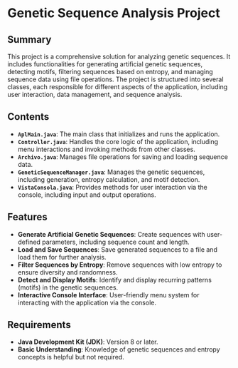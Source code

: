 # Genetic Sequence Analysis Project

## Summary

This project is a comprehensive solution for analyzing genetic sequences. It includes functionalities for generating artificial genetic sequences, detecting motifs, filtering sequences based on entropy, and managing sequence data using file operations. The project is structured into several classes, each responsible for different aspects of the application, including user interaction, data management, and sequence analysis.

## Contents

- **`AplMain.java`**: The main class that initializes and runs the application.
- **`Controller.java`**: Handles the core logic of the application, including menu interactions and invoking methods from other classes.
- **`Archivo.java`**: Manages file operations for saving and loading sequence data.
- **`GeneticSequenceManager.java`**: Manages the genetic sequences, including generation, entropy calculation, and motif detection.
- **`VistaConsola.java`**: Provides methods for user interaction via the console, including input and output operations.

## Features

- **Generate Artificial Genetic Sequences**: Create sequences with user-defined parameters, including sequence count and length.
- **Load and Save Sequences**: Save generated sequences to a file and load them for further analysis.
- **Filter Sequences by Entropy**: Remove sequences with low entropy to ensure diversity and randomness.
- **Detect and Display Motifs**: Identify and display recurring patterns (motifs) in the genetic sequences.
- **Interactive Console Interface**: User-friendly menu system for interacting with the application via the console.

## Requirements

- **Java Development Kit (JDK)**: Version 8 or later.
- **Basic Understanding**: Knowledge of genetic sequences and entropy concepts is helpful but not required.

